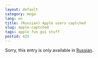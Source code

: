 ```yaml
---
layout: default
category: mega
lang: en
title: (Russian) Apple users captched
slug: apple-captched
tags: apple fun gui stuff 
postid: 425
---
```

<p>Sorry, this entry is only available in <a href="http://mega.genn.org/export/getposts.php">Russian</a>.</p>